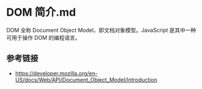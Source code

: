# DOM 简介.md

DOM 全称 Document Object Model，即文档对象模型。JavaScript 是其中一种可用于操作 DOM 的编程语言。

## 参考链接
* https://developer.mozilla.org/en-US/docs/Web/API/Document_Object_Model/Introduction
